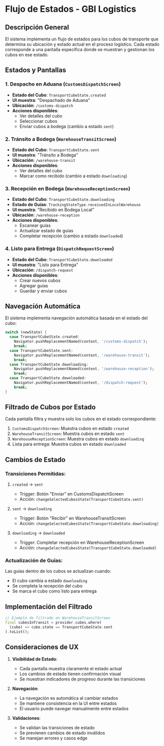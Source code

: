 # Flujo de Estados - GBI Logistics

## Descripción General

El sistema implementa un flujo de estados para los cubos de transporte que determina su ubicación y estado actual en el proceso logístico. Cada estado corresponde a una pantalla específica donde se muestran y gestionan los cubos en ese estado.

## Estados y Pantallas

### 1. Despacho en Aduana (`CustomsDispatchScreen`)
- **Estado del Cubo**: `TransportCubeState.created`
- **UI muestra**: "Despachado de Aduana"
- **Ubicación**: `/customs-dispatch`
- **Acciones disponibles**:
  - Ver detalles del cubo
  - Seleccionar cubos
  - Enviar cubos a bodega (cambio a estado `sent`)

### 2. Tránsito a Bodega (`WarehouseTransitScreen`)
- **Estado del Cubo**: `TransportCubeState.sent`
- **UI muestra**: "Tránsito a Bodega"
- **Ubicación**: `/warehouse-transit`
- **Acciones disponibles**:
  - Ver detalles del cubo
  - Marcar como recibido (cambio a estado `downloading`)

### 3. Recepción en Bodega (`WarehouseReceptionScreen`)
- **Estado del Cubo**: `TransportCubeState.downloading`
- **Estado de Guías**: `TrackingStateType.receivedInLocalWarehouse`
- **UI muestra**: "Recibido en Bodega Local"
- **Ubicación**: `/warehouse-reception`
- **Acciones disponibles**:
  - Escanear guías
  - Actualizar estado de guías
  - Completar recepción (cambio a estado `downloaded`)

### 4. Listo para Entrega (`DispatchRequestScreen`)
- **Estado del Cubo**: `TransportCubeState.downloaded`
- **UI muestra**: "Listo para Entrega"
- **Ubicación**: `/dispatch-request`
- **Acciones disponibles**:
  - Crear nuevos cubos
  - Agregar guías
  - Guardar y enviar cubos

## Navegación Automática

El sistema implementa navegación automática basada en el estado del cubo:

```dart
switch (newState) {
  case TransportCubeState.created:
    Navigator.pushReplacementNamed(context, '/customs-dispatch');
    break;
  case TransportCubeState.sent:
    Navigator.pushReplacementNamed(context, '/warehouse-transit');
    break;
  case TransportCubeState.downloading:
    Navigator.pushReplacementNamed(context, '/warehouse-reception');
    break;
  case TransportCubeState.downloaded:
    Navigator.pushReplacementNamed(context, '/dispatch-request');
    break;
}
```

## Filtrado de Cubos por Estado

Cada pantalla filtra y muestra solo los cubos en el estado correspondiente:

1. `CustomsDispatchScreen`: Muestra cubos en estado `created`
2. `WarehouseTransitScreen`: Muestra cubos en estado `sent`
3. `WarehouseReceptionScreen`: Muestra cubos en estado `downloading`
4. Lista para entrega: Muestra cubos en estado `downloaded`

## Cambios de Estado

### Transiciones Permitidas:

1. `created` → `sent`
   - Trigger: Botón "Enviar" en CustomsDispatchScreen
   - Acción: `changeSelectedCubesState(TransportCubeState.sent)`

2. `sent` → `downloading`
   - Trigger: Botón "Recibir" en WarehouseTransitScreen
   - Acción: `changeSelectedCubesState(TransportCubeState.downloading)`

3. `downloading` → `downloaded`
   - Trigger: Completar recepción en WarehouseReceptionScreen
   - Acción: `changeSelectedCubesState(TransportCubeState.downloaded)`

### Actualización de Guías:

Las guías dentro de los cubos se actualizan cuando:
- El cubo cambia a estado `downloading`
- Se completa la recepción del cubo
- Se marca el cubo como listo para entrega

## Implementación del Filtrado

```dart
// Ejemplo de filtrado en WarehouseTransitScreen
final cubesInTransit = provider.cubes.where(
  (cube) => cube.state == TransportCubeState.sent
).toList();
```

## Consideraciones de UX

1. **Visibilidad de Estado**:
   - Cada pantalla muestra claramente el estado actual
   - Los cambios de estado tienen confirmación visual
   - Se muestran indicadores de progreso durante las transiciones

2. **Navegación**:
   - La navegación es automática al cambiar estados
   - Se mantiene consistencia en la UI entre estados
   - El usuario puede navegar manualmente entre estados

3. **Validaciones**:
   - Se validan las transiciones de estado
   - Se previenen cambios de estado inválidos
   - Se manejan errores y casos edge
